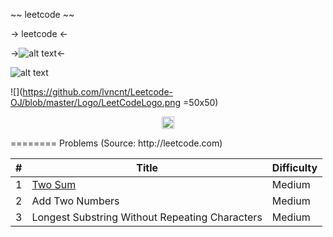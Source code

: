 ~~ leetcode ~~ 

-> leetcode <- 

->![alt text](https://github.com/lvncnt/Leetcode-OJ/blob/master/Logo/LeetCodeLogo.png)<-

![alt text](https://github.com/lvncnt/Leetcode-OJ/blob/master/Logo/LeetCodeLogo.png "Leetcode")


![](https://github.com/lvncnt/Leetcode-OJ/blob/master/Logo/LeetCodeLogo.png =50x50)


<p align="center">
 <img src="https://github.com/lvncnt/Leetcode-OJ/blob/master/Logo/LeetCodeLogo.png" alt="alt text" style="width:20;height:20">
</p>
========
Problems (Source: http://leetcode.com) 

| #                 | Title           | Difficulty  |
| :-------------:   |-------------    | -----|
| 1                 | [Two Sum][1]               | Medium |
| 2                 | Add Two Numbers         |  Medium |
| 3                 | Longest Substring Without Repeating Characters      |    Medium |

[1]: https://oj.leetcode.com/problems/two-sum/




